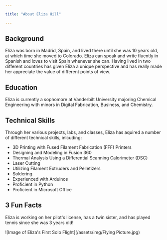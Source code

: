 ```yaml
---

title: "About Eliza Hill"

---
```

## Background

Eliza was born in Madrid, Spain, and lived there until she was 10 years old, at which time she moved to Colorado. Eliza can speak and write fluently in Spanish and loves to visit Spain whenever she can. Having lived in two different countries has given Eliza a unique perspective and has really made her appreciate the value of different points of view. 

## Education

Eliza is currently a sophomore at Vanderbilt University majoring Chemical Engineering with minors in Digital Fabrication, Business, and Chemistry.

## Technical Skills

Through her various projects, labs, and classes, Eliza has aquired a number of different technical skills, inlcuding:

* 3D Printing with Fused Filament Fabrication (FFF) Printers
* Designing and Modeling in Fusion 360
* Thermal Analysis Using a Differential Scanning Calorimeter (DSC)
* Laser Cutting
* Utilizing Filament Extruders and Pelletizers
* Soldering
* Experienced with Arduinos
* Proficient in Python
* Proficient in Microsoft Office

## 3 Fun Facts 

Eliza is working on her pilot's license, has a twin sister, and has played tennis since she was 3 years old!

![Image of Eliza's First Solo Flight](/assets/img/Flying Picture.jpg)
